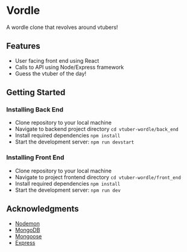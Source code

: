# Vordle

A wordle clone that revolves around vtubers!

## Features

- User facing front end using React
- Calls to API using Node/Express framework
- Guess the vtuber of the day!

## Getting Started

### Installing Back End

* Clone repository to your local machine
* Navigate to backend project directory `cd vtuber-wordle/back_end`
* Install required dependencies `npm install`
* Start the development server: `npm run devstart`
### Installing Front End


* Clone repository to your local machine
* Navigate to project frontend directory `cd vtuber-wordle/front_end`
* Install required dependencies `npm install`
* Start the development server: `npm run dev`



## Acknowledgments

* [Nodemon](https://nodemon.io/)
* [MongoDB](https://www.mongodb.com/)
* [Mongoose](https://mongoosejs.com/)
* [Express](https://expressjs.com/)


